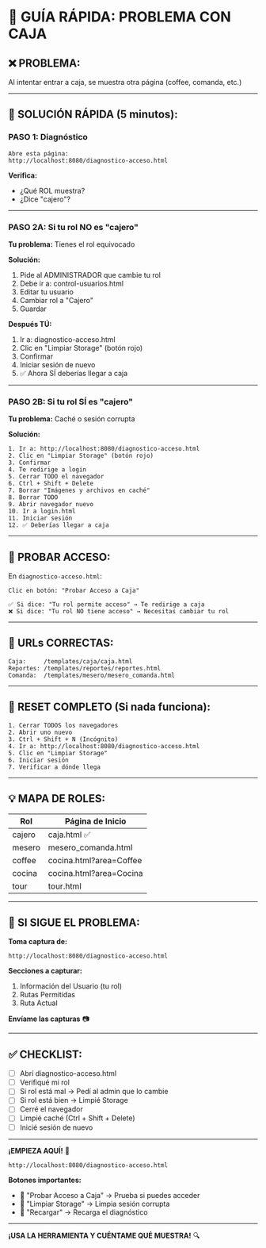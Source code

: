 # 🚨 GUÍA RÁPIDA: PROBLEMA CON CAJA

## ❌ **PROBLEMA:**
Al intentar entrar a caja, se muestra otra página (coffee, comanda, etc.)

---

## 🔧 **SOLUCIÓN RÁPIDA (5 minutos):**

### **PASO 1: Diagnóstico**

```
Abre esta página:
http://localhost:8080/diagnostico-acceso.html
```

**Verifica:**
- ¿Qué ROL muestra?
- ¿Dice "cajero"?

---

### **PASO 2A: Si tu rol NO es "cajero"**

**Tu problema:** Tienes el rol equivocado

**Solución:**
1. Pide al ADMINISTRADOR que cambie tu rol
2. Debe ir a: control-usuarios.html
3. Editar tu usuario
4. Cambiar rol a "Cajero"
5. Guardar

**Después TÚ:**
1. Ir a: diagnostico-acceso.html
2. Clic en "Limpiar Storage" (botón rojo)
3. Confirmar
4. Iniciar sesión de nuevo
5. ✅ Ahora SÍ deberías llegar a caja

---

### **PASO 2B: Si tu rol SÍ es "cajero"**

**Tu problema:** Caché o sesión corrupta

**Solución:**
```
1. Ir a: http://localhost:8080/diagnostico-acceso.html
2. Clic en "Limpiar Storage" (botón rojo)
3. Confirmar
4. Te redirige a login
5. Cerrar TODO el navegador
6. Ctrl + Shift + Delete
7. Borrar "Imágenes y archivos en caché"
8. Borrar TODO
9. Abrir navegador nuevo
10. Ir a login.html
11. Iniciar sesión
12. ✅ Deberías llegar a caja
```

---

## 🧪 **PROBAR ACCESO:**

En `diagnostico-acceso.html`:

```
Clic en botón: "Probar Acceso a Caja"

✅ Si dice: "Tu rol permite acceso" → Te redirige a caja
❌ Si dice: "Tu rol NO tiene acceso" → Necesitas cambiar tu rol
```

---

## 📍 **URLs CORRECTAS:**

```
Caja:     /templates/caja/caja.html
Reportes: /templates/reportes/reportes.html
Comanda:  /templates/mesero/mesero_comanda.html
```

---

## 🔄 **RESET COMPLETO (Si nada funciona):**

```
1. Cerrar TODOS los navegadores
2. Abrir uno nuevo
3. Ctrl + Shift + N (Incógnito)
4. Ir a: http://localhost:8080/diagnostico-acceso.html
5. Clic en "Limpiar Storage"
6. Iniciar sesión
7. Verificar a dónde llega
```

---

## 💡 **MAPA DE ROLES:**

| Rol | Página de Inicio |
|-----|------------------|
| cajero | caja.html ✅ |
| mesero | mesero_comanda.html |
| coffee | cocina.html?area=Coffee |
| cocina | cocina.html?area=Cocina |
| tour | tour.html |

---

## 📸 **SI SIGUE EL PROBLEMA:**

**Toma captura de:**
```
http://localhost:8080/diagnostico-acceso.html
```

**Secciones a capturar:**
1. Información del Usuario (tu rol)
2. Rutas Permitidas
3. Ruta Actual

**Envíame las capturas** 📷

---

## ✅ **CHECKLIST:**

- [ ] Abrí diagnostico-acceso.html
- [ ] Verifiqué mi rol
- [ ] Si rol está mal → Pedí al admin que lo cambie
- [ ] Si rol está bien → Limpié Storage
- [ ] Cerré el navegador
- [ ] Limpié caché (Ctrl + Shift + Delete)
- [ ] Inicié sesión de nuevo

---

**¡EMPIEZA AQUÍ!** 🚀

```
http://localhost:8080/diagnostico-acceso.html
```

**Botones importantes:**
- 🔵 "Probar Acceso a Caja" → Prueba si puedes acceder
- 🔴 "Limpiar Storage" → Limpia sesión corrupta
- 🔄 "Recargar" → Recarga el diagnóstico

---

**¡USA LA HERRAMIENTA Y CUÉNTAME QUÉ MUESTRA!** 🔍


